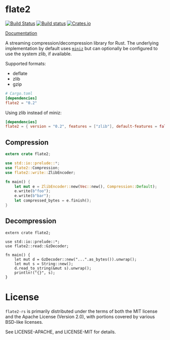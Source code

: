 # flate2

[![Build Status](https://travis-ci.org/alexcrichton/flate2-rs.svg?branch=master)](https://travis-ci.org/alexcrichton/flate2-rs)
[![Build status](https://ci.appveyor.com/api/projects/status/9tatexq47i3ee13k?svg=true)](https://ci.appveyor.com/project/alexcrichton/flate2-rs)
[![Crates.io](https://img.shields.io/crates/v/flate2.svg?maxAge=2592000)](https://crates.io/crates/flate2)

[Documentation](https://docs.rs/flate2)

A streaming compression/decompression library for Rust. The underlying
implementation by default uses [`miniz`](https://code.google.com/p/miniz/) but
can optionally be configured to use the system zlib, if available.

Supported formats:

* deflate
* zlib
* gzip

```toml
# Cargo.toml
[dependencies]
flate2 = "0.2"
```

Using zlib instead of miniz:

```toml
[dependencies]
flate2 = { version = "0.2", features = ["zlib"], default-features = false }
```

## Compression

```rust
extern crate flate2;

use std::io::prelude::*;
use flate2::Compression;
use flate2::write::ZlibEncoder;

fn main() {
    let mut e = ZlibEncoder::new(Vec::new(), Compression::Default);
    e.write(b"foo");
    e.write(b"bar");
    let compressed_bytes = e.finish();
}
```

## Decompression

```rust,no_run
extern crate flate2;

use std::io::prelude::*;
use flate2::read::GzDecoder;

fn main() {
    let mut d = GzDecoder::new("...".as_bytes()).unwrap();
    let mut s = String::new();
    d.read_to_string(&mut s).unwrap();
    println!("{}", s);
}
```

# License

`flate2-rs` is primarily distributed under the terms of both the MIT license and
the Apache License (Version 2.0), with portions covered by various BSD-like
licenses.

See LICENSE-APACHE, and LICENSE-MIT for details.
